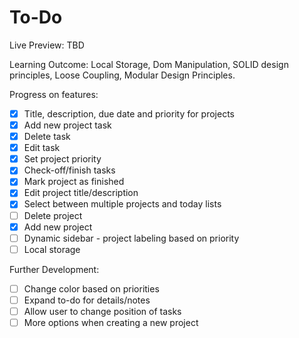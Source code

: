 # To-Do

Live Preview: TBD

Learning Outcome: Local Storage, Dom Manipulation, SOLID design principles, Loose Coupling, Modular Design Principles.

Progress on features:
- [x] Title, description, due date and priority for projects
- [x] Add new project task
- [x] Delete task
- [x] Edit task
- [x] Set project priority
- [x] Check-off/finish tasks
- [x] Mark project as finished
- [x] Edit project title/description
- [x] Select between multiple projects and today lists
- [ ] Delete project
- [x] Add new project
- [ ] Dynamic sidebar - project labeling based on priority
- [ ] Local storage

Further Development:
- [ ] Change color based on priorities 
- [ ] Expand to-do for details/notes
- [ ] Allow user to change position of tasks
- [ ] More options when creating a new project
